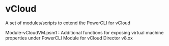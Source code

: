 # vCloud
A set of modules/scripts to extend the PowerCLI for vCloud

Module-vCloudVM.psm1 : Additional functions for exposing virtual machine properties under PowerCLI Module for vCloud Director v8.xx
